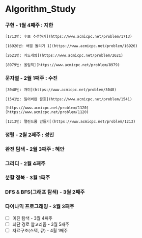 # Algorithm_Study
### 구현 - 1월 4째주 : 지한
    
    [1713번: 후보 추천하기](https://www.acmicpc.net/problem/1713)
    
    [16926번: 배열 돌리기 1](https://www.acmicpc.net/problem/16926)
    
    [2621번: 카드게임](https://www.acmicpc.net/problem/2621)
    
    [8979번: 올림픽](https://www.acmicpc.net/problem/8979)
    
### 문자열 - 2월 1째주 : 수진
    
    [3048번: 개미](https://www.acmicpc.net/problem/3048)
    
    [1541번: 잃어버린 괄호](https://www.acmicpc.net/problem/1541)
    
    [https://www.acmicpc.net/problem/1120](https://www.acmicpc.net/problem/1120)
    
    [1213번: 팰린드롬 만들기](https://www.acmicpc.net/problem/1213)
    
### 정렬 - 2월 2째주 : 성민
### 완전 탐색 - 2월 3째주 : 혜안
### 그리디 - 2월 4째주
### 분할 정복 - 3월 1째주
### DFS & BFS(그래프 탐색) - 3월 2째주
### 다이나믹 프로그래밍 - 3월 3째주
- [ ]  이진 탐색 - 3월 4째주
- [ ]  최단 경로 알고리즘 - 3월 5째주
- [ ]  자료구조(스택, 큐) - 4월 1째주
